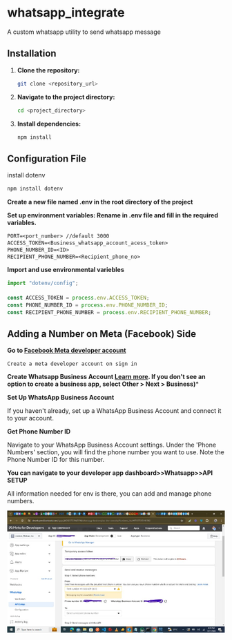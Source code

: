 # whatsapp_integrate
A custom whatsapp utility to send whatsapp message

## Installation

1. **Clone the repository:**  
   ```bash
   git clone <repository_url>
2. **Navigate to the project directory:**  
   ```bash
   cd <project_directory>

2. **Install dependencies:**  
   ```bash
   npm install 
   ```

## Configuration File

install dotenv
```bash
npm install dotenv
```

**Create a new file named .env in the root directory of the project**

**Set up environment variables: Rename  in .env file and fill in the required variables.**
```plaintext
PORT=<port_number> //default 3000
ACCESS_TOKEN=<Business_whatsapp_account_acess_token>
PHONE_NUMBER_ID=<ID>
RECIPIENT_PHONE_NUMBER=<Recipient_phone_no>
```

**Import and use environmental variebles**
```js
import "dotenv/config";

const ACCESS_TOKEN = process.env.ACCESS_TOKEN;
const PHONE_NUMBER_ID = process.env.PHONE_NUMBER_ID;
const RECIPIENT_PHONE_NUMBER = process.env.RECIPIENT_PHONE_NUMBER;
```

## Adding a Number on Meta (Facebook) Side

**Go to [Facebook Meta developer account](https://developers.facebook.com/)**
```text
Create a meta developer account on sign in
```
**Create Whatsapp Business Account [Learn more](https://developers.facebook.com/docs/development/create-an-app/). If you don't see an option to create a business app, select Other > Next > Business)***

**Set Up WhatsApp Business Account**

If you haven't already, set up a WhatsApp Business Account and connect it to your account.

**Get Phone Number ID**

Navigate to your WhatsApp Business Account settings.
Under the 'Phone Numbers' section, you will find the phone number you want to use. Note the Phone Number ID for this number.

**You can navigate to your developer app dashboard>>Whatsapp>>API SETUP**

All information needed for env is there, you can add and manage phone numbers.

![alt text](<src/assets/Whatsap busines.jpg>)
